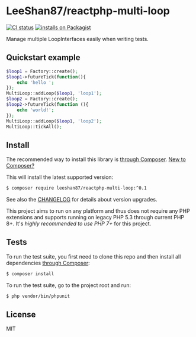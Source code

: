 # LeeShan87/reactphp-multi-loop

[![CI status](https://github.com/LeeShan87/reactphp-multi-loop/workflows/CI/badge.svg)](https://github.com/LeeShan87/reactphp-multi-loop/actions)
[![installs on Packagist](https://img.shields.io/packagist/dt/leeshan87/reactphp-multi-loop?color=blue&label=installs%20on%20Packagist)](https://packagist.org/packages/LeeShan87/reactphp-multi-loop)

Manage multiple LoopInterfaces easily when writing tests.

## Quickstart example

```php
$loop1 = Factory::create();
$loop1->futureTick(function(){
    echo 'hello ';
});
MultiLoop::addLoop($loop1, 'loop1');
$loop2 = Factory::create();
$loop2->futureTick(function (){
    echo 'world!';
});
MultiLoop::addLoop($loop1, 'loop2');
MultiLoop::tickAll();
```

## Install

The recommended way to install this library is [through Composer](https://getcomposer.org).
[New to Composer?](https://getcomposer.org/doc/00-intro.md)

This will install the latest supported version:

```bash
$ composer require leeshan87/reactphp-multi-loop:^0.1
```

See also the [CHANGELOG](CHANGELOG.md) for details about version upgrades.

This project aims to run on any platform and thus does not require any PHP
extensions and supports running on legacy PHP 5.3 through current PHP 8+.
It's _highly recommended to use PHP 7+_ for this project.

## Tests

To run the test suite, you first need to clone this repo and then install all
dependencies [through Composer](https://getcomposer.org):

```bash
$ composer install
```

To run the test suite, go to the project root and run:

```bash
$ php vendor/bin/phpunit
```

## License

MIT
